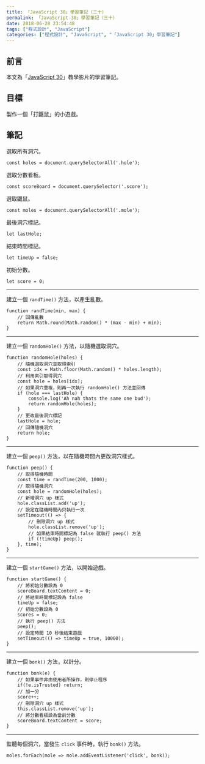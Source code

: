 ```yaml
---
title: 「JavaScript 30」學習筆記（三十）
permalink: 「JavaScript-30」學習筆記（三十）
date: 2018-06-28 23:54:48
tags: ["程式設計", "JavaScript"]
categories: ["程式設計", "JavaScript", "「JavaScript 30」學習筆記"]
---
```


## 前言

本文為「[JavaScript 30](https://javascript30.com/)」教學影片的學習筆記。

## 目標

製作一個「打鼴鼠」的小遊戲。

## 筆記

選取所有洞穴。

```JS
const holes = document.querySelectorAll('.hole');
```

選取分數看板。

```JS
const scoreBoard = document.querySelector('.score');
```

選取鼴鼠。

```JS
const moles = document.querySelectorAll('.mole');
```

最後洞穴標記。

```JS
let lastHole;
```

結束時間標記。

```JS
let timeUp = false;
```

初始分數。

```JS
let score = 0;
```

---

建立一個 `randTime()` 方法，以產生亂數。

```JS
function randTime(min, max) {
    // 回傳亂數
    return Math.round(Math.random() * (max - min) + min);
}
```

---

建立一個 `randomHole()` 方法，以隨機選取洞穴。

```JS
function randomHole(holes) {
    // 隨機選取洞穴並取得索引
    const idx = Math.floor(Math.random() * holes.length);
    // 利用索引取得洞穴
    const hole = holes[idx];
    // 如果洞穴重複，則再一次執行 randomHole() 方法並回傳
    if (hole === lastHole) {
        console.log('Ah nah thats the same one bud');
        return randomHole(holes);
    }
    // 更改最後洞穴標記
    lastHole = hole;
    // 回傳隨機洞穴
    return hole;
}
```

---

建立一個 `peep()` 方法，以在隨機時間內更改洞穴樣式。

```JS
function peep() {
    // 取得隨機時間
    const time = randTime(200, 1000);
    // 取得隨機洞穴
    const hole = randomHole(holes);
    // 新增洞穴 up 樣式
    hole.classList.add('up');
    // 設定在隨機時間內只執行一次
    setTimeout(() => {
        // 刪除洞穴 up 樣式
        hole.classList.remove('up');
        // 如果結束時間標記為 false 就執行 peep() 方法
        if (!timeUp) peep();
    }, time);
}
```

---

建立一個 `startGame()` 方法，以開始遊戲。

```JS
function startGame() {
    // 將初始分數設為 0
    scoreBoard.textContent = 0;
    // 將結束時間標記設為 false
    timeUp = false;
    // 初始分數設為 0
    scores = 0;
    // 執行 peep() 方法
    peep();
    // 設定時間 10 秒後結束遊戲
    setTimeout(() => timeUp = true, 10000);
}
```

---

建立一個 `bonk()` 方法，以計分。

```JS
function bonk(e) {
    // 如果事件非由使用者所操作，則停止程序
    if(!e.isTrusted) return;
    // 加一分
    score++;
    // 刪除洞穴 up 樣式
    this.classList.remove('up');
    // 將分數看板設為當前分數
    scoreBoard.textContent = score;
}
```

---

監聽每個洞穴，當發生 `click` 事件時，執行 `bonk()` 方法。

```JS
moles.forEach(mole => mole.addEventListener('click', bonk));
```
